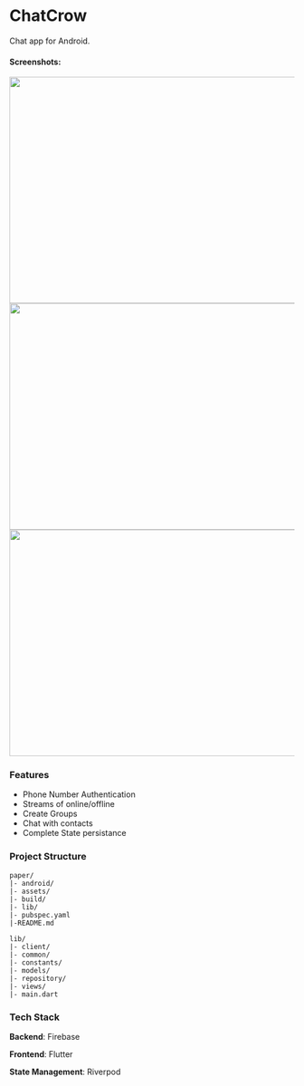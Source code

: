 # ChatCrow

Chat app for Android. 

#### Screenshots:


<img src="https://i.ibb.co/NsgK8gf/Screenshot-from-2023-11-03-01-02-39.png" width="800" height="400">

<img src="https://i.ibb.co/hRKYCCg/ss2.png" width="800" height="400">

<img src="https://i.ibb.co/d0TYJWJ/ss3.png" width="800" height="400">



### Features
- Phone Number Authentication
- Streams of online/offline
- Create Groups
- Chat with contacts
- Complete State persistance


### Project Structure
```
paper/
|- android/
|- assets/
|- build/
|- lib/
|- pubspec.yaml
|-README.md
```

```
lib/
|- client/
|- common/
|- constants/
|- models/
|- repository/
|- views/
|- main.dart
```





### Tech Stack
**Backend**: Firebase

**Frontend**: Flutter

**State Management**: Riverpod
